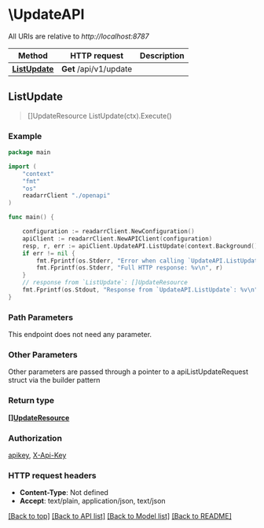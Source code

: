 # \UpdateAPI

All URIs are relative to *http://localhost:8787*

Method | HTTP request | Description
------------- | ------------- | -------------
[**ListUpdate**](UpdateAPI.md#ListUpdate) | **Get** /api/v1/update | 



## ListUpdate

> []UpdateResource ListUpdate(ctx).Execute()



### Example

```go
package main

import (
    "context"
    "fmt"
    "os"
    readarrClient "./openapi"
)

func main() {

    configuration := readarrClient.NewConfiguration()
    apiClient := readarrClient.NewAPIClient(configuration)
    resp, r, err := apiClient.UpdateAPI.ListUpdate(context.Background()).Execute()
    if err != nil {
        fmt.Fprintf(os.Stderr, "Error when calling `UpdateAPI.ListUpdate``: %v\n", err)
        fmt.Fprintf(os.Stderr, "Full HTTP response: %v\n", r)
    }
    // response from `ListUpdate`: []UpdateResource
    fmt.Fprintf(os.Stdout, "Response from `UpdateAPI.ListUpdate`: %v\n", resp)
}
```

### Path Parameters

This endpoint does not need any parameter.

### Other Parameters

Other parameters are passed through a pointer to a apiListUpdateRequest struct via the builder pattern


### Return type

[**[]UpdateResource**](UpdateResource.md)

### Authorization

[apikey](../README.md#apikey), [X-Api-Key](../README.md#X-Api-Key)

### HTTP request headers

- **Content-Type**: Not defined
- **Accept**: text/plain, application/json, text/json

[[Back to top]](#) [[Back to API list]](../README.md#documentation-for-api-endpoints)
[[Back to Model list]](../README.md#documentation-for-models)
[[Back to README]](../README.md)

